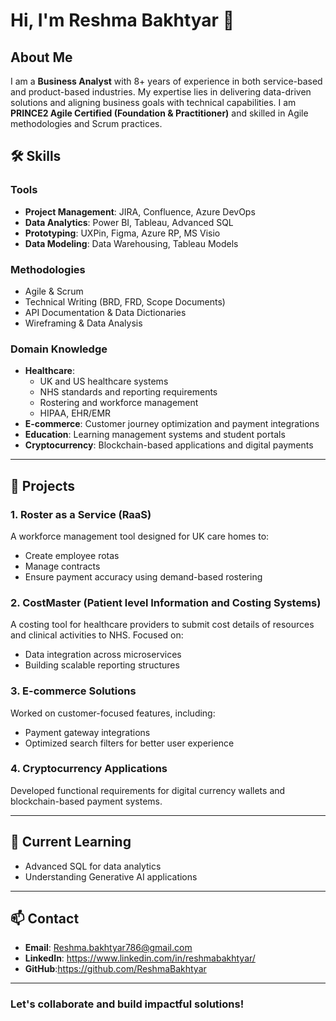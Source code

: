 # Hi, I'm Reshma Bakhtyar 👋  

## About Me  
I am a **Business Analyst** with 8+ years of experience in both service-based and product-based industries. My expertise lies in delivering data-driven solutions and aligning business goals with technical capabilities. I am **PRINCE2 Agile Certified (Foundation & Practitioner)** and skilled in Agile methodologies and Scrum practices.

## 🛠️ Skills  
### Tools  
- **Project Management**: JIRA, Confluence, Azure DevOps  
- **Data Analytics**: Power BI, Tableau, Advanced SQL  
- **Prototyping**: UXPin, Figma, Azure RP, MS Visio  
- **Data Modeling**: Data Warehousing, Tableau Models  

### Methodologies  
- Agile & Scrum  
- Technical Writing (BRD, FRD, Scope Documents)  
- API Documentation & Data Dictionaries  
- Wireframing & Data Analysis  

### Domain Knowledge  
- **Healthcare**:  
  - UK and US healthcare systems  
  - NHS standards and reporting requirements  
  - Rostering and workforce management
  - HIPAA, EHR/EMR
- **E-commerce**: Customer journey optimization and payment integrations  
- **Education**: Learning management systems and student portals  
- **Cryptocurrency**: Blockchain-based applications and digital payments  

---

## 🚀 Projects  

### 1. **Roster as a Service (RaaS)**  
A workforce management tool designed for UK care homes to:  
- Create employee rotas  
- Manage contracts  
- Ensure payment accuracy using demand-based rostering  

### 2. **CostMaster (Patient level Information and Costing Systems)**  
A costing tool for healthcare providers to submit cost details of resources and clinical activities to NHS. Focused on:  
- Data integration across microservices  
- Building scalable reporting structures  

### 3. **E-commerce Solutions**  
Worked on customer-focused features, including:  
- Payment gateway integrations  
- Optimized search filters for better user experience  

### 4. **Cryptocurrency Applications**  
Developed functional requirements for digital currency wallets and blockchain-based payment systems.

---

## 📖 Current Learning  
- Advanced SQL for data analytics  
- Understanding Generative AI applications  

---

## 📫 Contact  
- **Email**: Reshma.bakhtyar786@gmail.com 
- **LinkedIn**: https://www.linkedin.com/in/reshmabakhtyar/ 
- **GitHub**:https://github.com/ReshmaBakhtyar

---

### Let's collaborate and build impactful solutions!
